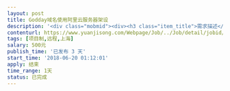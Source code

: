 ```yaml
---                
layout: post       
title: Godday域名使用阿里云服务器架设           
description: '<div class="mobmid"><div><h3 class="item_title">需求描述</h3><p>网站开发完成，域名已经通过Godaddy购买。目前想要通过阿里云来架设服务器。<br/> <br/>目标：<br/>1. 国内国外访问顺畅、无障碍；<br/>2. 各终端平台访问顺畅、无障碍；<br/>3. 日均访问人数预计不大于100人。<br/> <br/>合作形式：远程<br/> <br/>费用可议。</p></div><!--info end--></div>'     
contenturl: https://www.yuanjisong.com/Webpage/Job/../Job/detail/jobid/101589      
tags: [项目制,远程,上海]            
salary: 500元          
publish_time: '已发布 3 天'         
start_time: '2018-06-20 01:12:01'           
apply: 结束                   
time_range: 1天              
status: 已完成                  
---                 
```

